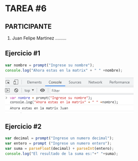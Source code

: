 # TAREA  #6

## PARTICIPANTE
1. Juan Felipe Martinez .........

## Ejercicio #1

```javascript
var nombre = prompt("Ingrese su nombre");
console.log("Ahora estas en la matrix" + " " +nombre);
```
![li](https://github.com/FelipeeMartinez/READMEt6/blob/master/Imagenes/1.png)

## Ejercicio #2
```javascript
var decimal = prompt("Ingrese un numero decimal");
var entero = prompt ("Ingrese un numero entero");
var suma = parseFloat(decimal) + parseInt(entero);
console.log("El resultado de la suma es:"+" "+suma);
```
